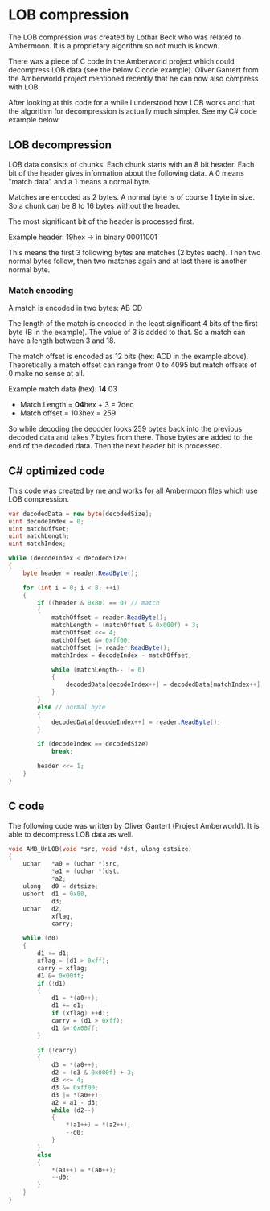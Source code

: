 # LOB compression

The LOB compression was created by Lothar Beck who was related to Ambermoon. It is a proprietary algorithm so not much is known.

There was a piece of C code in the Amberworld project which could decompress LOB data (see the below C code example). Oliver Gantert from the Amberworld project mentioned recently that he can now also compress with LOB.

After looking at this code for a while I understood how LOB works and that the algorithm for decompression is actually much simpler. See my C# code example below.

## LOB decompression

LOB data consists of chunks. Each chunk starts with an 8 bit header. Each bit of the header gives information about the following data. A 0 means "match data" and a 1 means a normal byte.

Matches are encoded as 2 bytes. A normal byte is of course 1 byte in size. So a chunk can be 8 to 16 bytes without the header.

The most significant bit of the header is processed first.

Example header: 19hex -> in binary 00011001

This means the first 3 following bytes are matches (2 bytes each). Then two normal bytes follow, then two matches again and at last there is another normal byte.

### Match encoding

A match is encoded in two bytes: AB CD

The length of the match is encoded in the least significant 4 bits of the first byte (B in the example). The value of 3 is added to that. So a match can have a length between 3 and 18.

The match offset is encoded as 12 bits (hex: ACD in the example above). Theoretically a match offset can range from 0 to 4095 but match offsets of 0 make no sense at all.

Example match data (hex): 1**4** 03

- Match Length = **04**hex + 3 = 7dec
- Match offset = 103hex = 259

So while decoding the decoder looks 259 bytes back into the previous decoded data and takes 7 bytes from there. Those bytes are added to the end of the decoded data. Then the next header bit is processed.

## C# optimized code

This code was created by me and works for all Ambermoon files which use LOB compression.

```cs
var decodedData = new byte[decodedSize];
uint decodeIndex = 0;
uint matchOffset;
uint matchLength;
uint matchIndex;

while (decodeIndex < decodedSize)
{
	byte header = reader.ReadByte();

	for (int i = 0; i < 8; ++i)
	{
		if ((header & 0x80) == 0) // match
		{
			matchOffset = reader.ReadByte();
			matchLength = (matchOffset & 0x000f) + 3;
			matchOffset <<= 4;
			matchOffset &= 0xff00;
			matchOffset |= reader.ReadByte();
			matchIndex = decodeIndex - matchOffset;

			while (matchLength-- != 0)
			{
				decodedData[decodeIndex++] = decodedData[matchIndex++];
			}
		}
		else // normal byte
		{
			decodedData[decodeIndex++] = reader.ReadByte();
		}

		if (decodeIndex == decodedSize)
			break;

		header <<= 1;
	}
}
```

## C code

The following code was written by Oliver Gantert (Project Amberworld). It is able to decompress LOB data as well.

```c
void AMB_UnLOB(void *src, void *dst, ulong dstsize)
{
	uchar	*a0 = (uchar *)src,
			*a1 = (uchar *)dst,
			*a2;
	ulong	d0 = dstsize;
	ushort	d1 = 0x80,
			d3;
	uchar	d2,
			xflag,
			carry;

	while (d0)
	{
		d1 += d1;
		xflag = (d1 > 0xff);
		carry = xflag;
		d1 &= 0x00ff;
		if (!d1)
		{
			d1 = *(a0++);
			d1 += d1;
			if (xflag) ++d1;
			carry = (d1 > 0xff);
			d1 &= 0x00ff;
		}

		if (!carry)
		{
			d3 = *(a0++);
			d2 = (d3 & 0x000f) + 3;
			d3 <<= 4;
			d3 &= 0xff00;
			d3 |= *(a0++);
			a2 = a1 - d3;
			while (d2--)
			{
				*(a1++) = *(a2++);
				--d0;
			}
		}
		else
		{
			*(a1++) = *(a0++);
			--d0;
		}
	}
}
```
